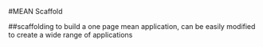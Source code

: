 #MEAN Scaffold

##scaffolding to build a one page mean application, can be easily modified to create a wide range of applications
